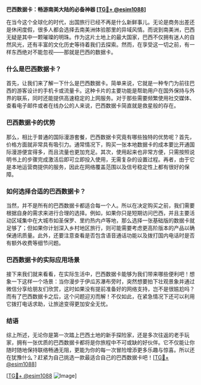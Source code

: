 **巴西数据卡：畅游南美大陆的必备神器 [[TG💪+ @esim1088](https://t.me/s/esim1088)]**

在当今这个全球化的时代，出国旅行已经不再是什么新鲜事儿。无论是商务出差还是休闲度假，很多人都会选择去南美洲体验那里的异域风情。而说到南美洲，巴西无疑是其中一颗璀璨的明珠。作为这片土地上的最大国家，巴西不仅拥有迷人的自然风光，还有丰富的文化历史等待着我们去探索。然而，在享受这一切之前，有一样东西绝对不能忽视——那就是巴西的数据卡。

### 什么是巴西数据卡？

首先，让我们来了解一下什么是巴西数据卡。简单来说，它就是一种专门为前往巴西的游客设计的手机卡或流量卡。这种卡片的主要功能是帮助用户在国外保持与外界的联系，同时还能提供高速稳定的上网服务。对于那些需要频繁使用社交媒体、查看电子邮件或者在线办公的人来说，巴西数据卡简直就是救星般的存在。

### 巴西数据卡的优势

那么，相比于普通的国际漫游套餐，巴西数据卡究竟有哪些独特的优势呢？首先，价格方面就非常具有吸引力。通常情况下，购买一张本地数据卡的成本要比开通国际漫游便宜得多，而且流量也更加充足。其次，使用起来也非常方便，只需按照说明书上的步骤完成激活后即可立即投入使用，无需复杂的设置过程。再者，由于它是本地运营商提供的服务，因此在网络覆盖范围以及信号稳定性上都有很好的保障。

### 如何选择合适的巴西数据卡？

当然，并不是所有的巴西数据卡都适合每一个人。所以在决定购买之前，我们需要根据自身的需求来进行合理的选择。例如，如果你只是短期访问巴西，并且主要活动区域集中在大城市如圣保罗、里约热内卢等地，那么选择一张基础版的数据卡就足够了；但如果你计划深入乡村地区旅行，则可能需要考虑更高阶版本的产品以确保通讯质量。此外，还要注意查看是否包含语音通话功能以及拨打国内电话时是否有额外收费等细节问题。

### 巴西数据卡的实际应用场景

接下来我们就来看看，在实际生活中，巴西数据卡能够为我们带来哪些便利吧！想象一下这样一个场景：当你漫步于伊瓜苏瀑布旁时，突然想要拍下壮观景象并通过微信分享给朋友们欣赏，这时如果没有提前准备好的网络支持，岂不是很尴尬吗？而有了巴西数据卡之后，这个问题迎刃而解！不仅如此，在紧急情况下还可以利用它拨打电话求助，让旅途变得更加安全无忧。

### 结语

综上所述，无论你是第一次踏上巴西土地的新手探险家，还是多次往返的老手玩家，拥有一张优质的巴西数据卡都将是你旅程中不可或缺的好伙伴。它不仅能让你随时随地保持联络畅通无阻，更能为你的每一次冒险增添更多乐趣与惊喜。所以还在犹豫什么？赶紧为自己挑选一款最适合自己的巴西数据卡吧！[[TG💪+ @esim1088](https://t.me/s/esim1088)]

[[TG💪+ @esim1088](https://t.me/s/esim1088) ![Image](https://i.postimg.cc/4NQfJmqS/Snipaste-2025-05-13-00-14-12.png)]